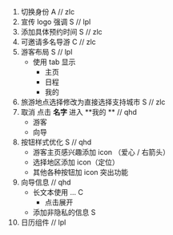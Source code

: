 1. 切换身份 A // zlc
2. 宣传 logo 强调 S // lpl
3. 添加具体预约时间 S // zlc
4. 可邀请多名导游 C // zlc 
5. 游客布局 S // lpl
   + 使用 tab 显示
     - 主页
     - 日程
     - 我的
6. 旅游地点选择修改为直接选择支持城市 S // zlc
7. 取消 点击 **名字** 进入 **我的 ** //  qhd
   - 游客
   - 向导
8. 按钮样式优化 S   // qhd
   - 游客主页感兴趣添加 icon （爱心 / 右箭头）
   - 选择地区添加 icon（定位）
   - 其他各种按钮加 icon 突出功能
9. 向导信息  // qhd
   - 长文本使用 ... C
     - 点击展开
   - 添加非隐私的信息 S
10. 日历组件 // lpl